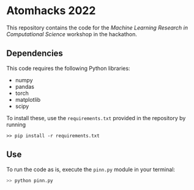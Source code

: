 # Atomhacks 2022

This repository contains the code for the _Machine Learning Research in Computational Science_ workshop in the hackathon.


## Dependencies

This code requires the following Python libraries:

+ numpy
+ pandas
+ torch
+ matplotlib
+ scipy


To install these, use the ``requirements.txt`` provided in the repository by running

```>> pip install -r requirements.txt```


## Use

To run the code as is, execute the ``pinn.py`` module in your terminal:

```python
>> python pinn.py
```
